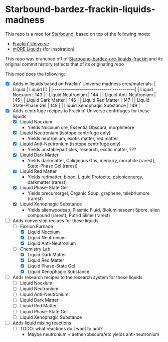 # Starbound-bardez-frackin-liquids-madness

This repo is a mod for [Starbound](https://playstarbound.com/), based on top of the following mods:
- [Frackin' Universe](https://steamcommunity.com/sharedfiles/filedetails/?id=729480149) 
- [mORE Liquids](https://steamcommunity.com/sharedfiles/filedetails/?id=1318339314) (for inspiration)

This repo was branched off of [Starbound-bardez-ore-liquids-frackin](https://github.com/BardezAnAvatar/Starbound-bardez-ore-liquids-frackin) and its original commit history reflects that of its originating repo

This mod does the following:

- [X] Adds in liquids based on Frackin' Universe madness ores/materials:
    | Liquid                      | Liquid ID |
    |-----------------------------|-----------|
    | Liquid Nocxium              | 143       |
    | Liquid Neutronium           | 144       |
    | Liquid Anti-Neutronium      | 145       |
    | Liquid Dark Matter          | 146       |
    | Liquid Red Matter           | 147       |
    | Liquid State-Phase Gel      | 148       |
    | Liquid Xenophagic Substance | 149       |
- [X] Adds centrifuge recipes to Frackin' Universe centrifuges for these liquids
  - [X] Liquid Nocxium
    - Yields Nocxium ore, Essentia Obscura, morphiteore
  - [X] Liquid Neutronium (isotope centrifuge only)
    - Yields neutronium, exotic matter, red matter  
  - [X] Liquid Anti-Neutronium (isotope centrifuge only)
    - Yields unstableparticles, research, exotic matter, ???
  - [X] Liquid Dark Matter
    - Yields darkmatter, Caliginous Gas, mercury, morphite (rarest), State-Phase Gel (rarest)
  - [X] Liquid Red Matter
    - Yields redmatter, blood, Liquid Protocite, psionicenergy, darkmatter (rarest)
  - [X] Liquid Phase-State Gel
    - Yields precursorgel, Organic Soup, graphene, telebriumore (rarest)
  - [X] Liquid Xenophagic Substance
    - Yields alienwoodsap, Plasmic Fluid, Bioluminescent Spore, alien compound (rarest), Putrid Slime (rarest)
- [ ] Adds conversion recipes for these liquids
  - [ ] Fission Furnace
    - [X] Liquid Nocxium
    - [X] Liquid Neutronium
    - [X] Liquid Anti-Neutronium
  - [ ] Chemistry Lab
    - [X] Liquid Dark Matter
    - [X] Liquid Red Matter
    - [X] Liquid Phase-State Gel
    - [X] Liquid Xenophagic Substance
- [ ] Adds research recipes to the research system for these liquids
  - [ ] Liquid Nocxium
  - [ ] Liquid Neutronium
  - [ ] Liquid Anti-Neutronium
  - [ ] Liquid Dark Matter
  - [ ] Liquid Red Matter
  - [ ] Liquid Phase-State Gel
  - [ ] Liquid Xenophagic Substance
- [ ] Adds liquid mixing reactions
  - [ ] TODO: what reactions do I want to add?
    - Maybe neutronium + aether/obscura/etc yields anti-neutronium